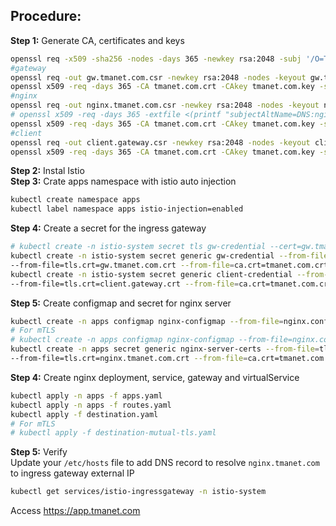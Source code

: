 ## Procedure:
**Step 1:** Generate CA, certificates and keys  
```bash
openssl req -x509 -sha256 -nodes -days 365 -newkey rsa:2048 -subj '/O=TMA Inc./CN=tmanet.com' -keyout tmanet.com.key -out tmanet.com.crt
#gateway
openssl req -out gw.tmanet.com.csr -newkey rsa:2048 -nodes -keyout gw.tmanet.com.key -subj "/CN=*.tmanet.com/O=DC"
openssl x509 -req -days 365 -CA tmanet.com.crt -CAkey tmanet.com.key -set_serial 0 -in gw.tmanet.com.csr -out gw.tmanet.com.crt
#nginx
openssl req -out nginx.tmanet.com.csr -newkey rsa:2048 -nodes -keyout nginx.tmanet.com.key -subj "/CN=nginx.apps.svc.cluster.local/O=DC"
# openssl x509 -req -days 365 -extfile <(printf "subjectAltName=DNS:nginx.tmanet.com") -CA tmanet.com.crt -CAkey tmanet.com.key -set_serial 1 -in nginx.tmanet.com.csr -out nginx.tmanet.com.crt
openssl x509 -req -days 365 -CA tmanet.com.crt -CAkey tmanet.com.key -set_serial 1 -in nginx.tmanet.com.csr -out nginx.tmanet.com.crt
#client
openssl req -out client.gateway.csr -newkey rsa:2048 -nodes -keyout client.gateway.key -subj "/CN=istio-ingressgateway-*/O=DC"
openssl x509 -req -days 365 -CA tmanet.com.crt -CAkey tmanet.com.key -set_serial 2 -in client.gateway.csr -out client.gateway.crt
```
**Step 2:** Instal Istio  
**Step 3:** Crate apps namespace with istio auto injection  
```bash
kubectl create namespace apps
kubectl label namespace apps istio-injection=enabled
```
**Step 4:** Create a secret for the ingress gateway  
```bash
# kubectl create -n istio-system secret tls gw-credential --cert=gw.tmanet.com.crt --key=gw.tmanet.com.key --cacert=tmanet.com.crt
kubectl create -n istio-system secret generic gw-credential --from-file=tls.key=gw.tmanet.com.key \
--from-file=tls.crt=gw.tmanet.com.crt --from-file=ca.crt=tmanet.com.crt
kubectl create -n istio-system secret generic client-credential --from-file=tls.key=client.gateway.key \
--from-file=tls.crt=client.gateway.crt --from-file=ca.crt=tmanet.com.crt
```
**Step 5:** Create configmap and secret for nginx server  
```bash
kubectl create -n apps configmap nginx-configmap --from-file=nginx.conf=./nginx.conf
# For mTLS
# kubectl create -n apps configmap nginx-configmap --from-file=nginx.conf=./nginx-mutual-tls.conf
kubectl create -n apps secret generic nginx-server-certs --from-file=tls.key=nginx.tmanet.com.key \
--from-file=tls.crt=nginx.tmanet.com.crt --from-file=ca.crt=tmanet.com.crt
```
**Step 4:** Create nginx deployment, service, gateway and virtualService  
```bash
kubectl apply -n apps -f apps.yaml
kubectl apply -n apps -f routes.yaml
kubectl apply -f destination.yaml
# For mTLS
# kubectl apply -f destination-mutual-tls.yaml
```
**Step 5:** Verify  
Update your `/etc/hosts` file to add DNS record to resolve `nginx.tmanet.com` to ingress gateway external IP
```bash
kubectl get services/istio-ingressgateway -n istio-system
```
Access https://app.tmanet.com
